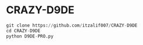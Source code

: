 # CRAZY-D9DE


```python
git clone https://github.com/itzalif007/CRAZY-D9DE
cd CRAZY-D9DE
python D9DE-PRO.py
